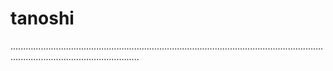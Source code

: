 # tanoshi

...............................................................................................................................................................................